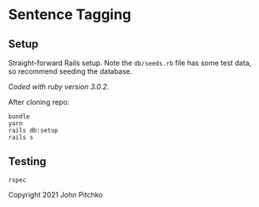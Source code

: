 # Sentence Tagging

## Setup

Straight-forward Rails setup. Note the `db/seeds.rb` file has some test data, so recommend seeding the database.

_Coded with ruby version 3.0.2._

After cloning repo:

```
bundle
yarn
rails db:setup
rails s
```

## Testing

```
rspec
```

Copyright 2021 John Pitchko
